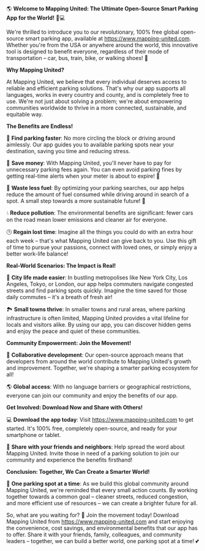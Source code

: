 🌎 **Welcome to Mapping United: The Ultimate Open-Source Smart Parking App for the World!** 🚗💻

We're thrilled to introduce you to our revolutionary, 100% free global open-source smart parking app, available at https://www.mapping-united.com. Whether you're from the USA or anywhere around the world, this innovative tool is designed to benefit everyone, regardless of their mode of transportation – car, bus, train, bike, or walking shoes! 🌟

**Why Mapping United?**

At Mapping United, we believe that every individual deserves access to reliable and efficient parking solutions. That's why our app supports all languages, works in every country and county, and is completely free to use. We're not just about solving a problem; we're about empowering communities worldwide to thrive in a more connected, sustainable, and equitable way.

**The Benefits are Endless!**

🚗 **Find parking faster**: No more circling the block or driving around aimlessly. Our app guides you to available parking spots near your destination, saving you time and reducing stress.

💸 **Save money**: With Mapping United, you'll never have to pay for unnecessary parking fees again. You can even avoid parking fines by getting real-time alerts when your meter is about to expire! 🚨

🌿 **Waste less fuel**: By optimizing your parking searches, our app helps reduce the amount of fuel consumed while driving around in search of a spot. A small step towards a more sustainable future! 🌱

💧 **Reduce pollution**: The environmental benefits are significant: fewer cars on the road mean lower emissions and cleaner air for everyone.

🕒️ **Regain lost time**: Imagine all the things you could do with an extra hour each week – that's what Mapping United can give back to you. Use this gift of time to pursue your passions, connect with loved ones, or simply enjoy a better work-life balance!

**Real-World Scenarios: The Impact is Real!**

🌆 **City life made easier**: In bustling metropolises like New York City, Los Angeles, Tokyo, or London, our app helps commuters navigate congested streets and find parking spots quickly. Imagine the time saved for those daily commutes – it's a breath of fresh air!

🏞️ **Small towns thrive**: In smaller towns and rural areas, where parking infrastructure is often limited, Mapping United provides a vital lifeline for locals and visitors alike. By using our app, you can discover hidden gems and enjoy the peace and quiet of these communities.

**Community Empowerment: Join the Movement!**

💬 **Collaborative development**: Our open-source approach means that developers from around the world contribute to Mapping United's growth and improvement. Together, we're shaping a smarter parking ecosystem for all!

🌎 **Global access**: With no language barriers or geographical restrictions, everyone can join our community and enjoy the benefits of our app.

**Get Involved: Download Now and Share with Others!**

💻 **Download the app today**: Visit https://www.mapping-united.com to get started. It's 100% free, completely open-source, and ready for your smartphone or tablet.

🤝 **Share with your friends and neighbors**: Help spread the word about Mapping United. Invite those in need of a parking solution to join our community and experience the benefits firsthand!

**Conclusion: Together, We Can Create a Smarter World!**

🌟 **One parking spot at a time**: As we build this global community around Mapping United, we're reminded that every small action counts. By working together towards a common goal – cleaner streets, reduced congestion, and more efficient use of resources – we can create a brighter future for all.

So, what are you waiting for? 🤔 Join the movement today! Download Mapping United from https://www.mapping-united.com and start enjoying the convenience, cost savings, and environmental benefits that our app has to offer. Share it with your friends, family, colleagues, and community leaders – together, we can build a better world, one parking spot at a time! 💕